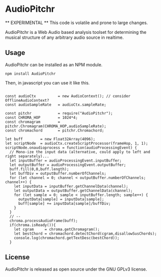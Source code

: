 # AudioPitchr

** EXPERIMENTAL ** This code is volatile and prone to large changes.

AudioPitchr is a Web Audio based analysis toolset for determining the musical structure of any arbitrary audio source in realtime.


## Usage

AudioPitchr can be installed as an NPM module.

```
npm install AudioPitchr
```

Then, in javascript you can use it like this.


```

const audioCtx          = new AudioContext(); // consider OfflineAudioContext?
const audioSampleRate   = audioCtx.sampleRate;

const pitchr            = require("AudioPitchr");
const CHROMA_HOP        = 1024*4;
const chromagram        = pitchr.Chromagram(CHROMA_HOP,audioSampleRate);
const chromachord       = pitchr.Chromachord;  

let buff        = new Float32Array(4096);
let scriptNode  = audioCtx.createScriptProcessor(frameHop, 1, 1);
scriptNode.onaudioprocess = function(audioProcessingEvent) {
  // Mono-ize the input data (alternative, could apply to left and right separately)...
  let inputBuffer = audioProcessingEvent.inputBuffer;
  let outputBuffer = audioProcessingEvent.outputBuffer;
  buff.fill(0,0,buff.length);
  let buffDiv = outputBuffer.numberOfChannels;
  for (let channel = 0; channel < outputBuffer.numberOfChannels; channel++) {
    let inputData = inputBuffer.getChannelData(channel);
    let outputData = outputBuffer.getChannelData(channel);
    for (let sample = 0; sample < inputBuffer.length; sample++) {
      outputData[sample] = inputData[sample];
      buff[sample] += inputData[sample]/buffDiv;
    }
  }
  // --
  chroma.processAudioFrame(buff);
  if(chroma.isReady()){
    let cgram     = chroma.getChromagram();
    let bestChord = chromachord.detectChord(cgram,disallowSusChords);
    console.log(chromachord.getTextDesc(bestChord));
  }

```

## License

AudioPitchr is released as open source under the GNU GPLv3 license.
